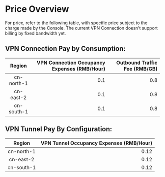 # Price Overview

For price, refer to the following table, with specific price subject to the charge made by the Console. The current VPN Connection doesn't support billing by fixed bandwidth yet.

## VPN Connection Pay by Consumption:
| Region | VPN Connection Occupancy Expenses (RMB/Hour) | Outbound Traffic Fee (RMB/GB) |
|:---:| ---:| ---:|
| cn-north-1 | 0.1 | 0.8 |
| cn-east-2 | 0.1 | 0.8 |
| cn-south-1 | 0.1 | 0.8 |

## VPN Tunnel Pay By Configuration:
| Region | VPN Tunnel Occupancy Expenses (RMB/Hour) |
|:---:| ---:|
| cn-north-1 | 0.12 |
| cn-east-2 | 0.12 |
| cn-south-1 | 0.12 |
